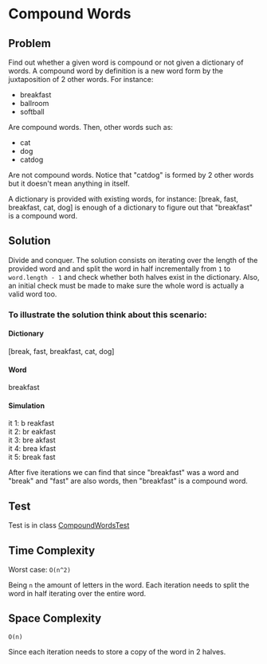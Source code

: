 # Compound Words

## Problem
Find out whether a given word is compound or not given a dictionary of words.
A compound word by definition is a new word form by the juxtaposition of 2 other words. For instance:

* breakfast
* ballroom
* softball

Are compound words. Then, other words such as:
 
 * cat
 * dog
 * catdog
 
 Are not compound words. Notice that "catdog" is formed by 2 other words but it doesn't mean anything in itself.
 
 A dictionary is provided with existing words, for instance:
 \[break, fast, breakfast, cat, dog\] is enough of a dictionary to figure out that "breakfast" is a compound word.

## Solution

Divide and conquer. The solution consists on iterating over the length of the provided word and and split the word in
half incrementally from `1` to `word.length - 1` and check whether both halves exist in the dictionary. Also, an initial 
check must be made to make sure the whole word is actually a valid word too.

### To illustrate the solution think about this scenario:

#### Dictionary

\[break, fast, breakfast, cat, dog\]

#### Word

breakfast

#### Simulation

it 1: b reakfast <br/>
it 2: br eakfast <br/>
it 3: bre akfast <br/>
it 4: brea kfast <br/>
it 5: break fast <br/>

After five iterations we can find that since "breakfast" was a word and "break" and "fast" are also words, then
"breakfast" is a compound word.

## Test

Test is in class [CompoundWordsTest](../../../../../../../test/java/com/ulisesbocchio/github/puzzles/compound/CompoundWordsTest.java)

## Time Complexity

Worst case: `O(n^2)`

Being `n` the amount of letters in the word. Each iteration needs to split the word in half iterating over the entire
word.

## Space Complexity

`O(n)`

Since each iteration needs to store a copy of the word in 2 halves.